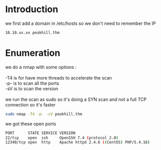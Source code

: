 # Introduction

we first add a domain in /etc/hosts so we don't need to remember the IP
```bash
10.10.xx.xx peakhill.thm
```

# Enumeration

we do a nmap with some options :\
\
-T4 is for have more threads to accelerate the scan\
-p- is to scan all the ports\
-sV is to scan the version\
\
we run the scan as sudo so it's doing a SYN scan and not a full TCP connection so it's faster

```bash
sudo nmap -T4 -p- -sV peakhill.thm
```

we got these open ports
```bash
PORT      STATE SERVICE VERSION
22/tcp    open  ssh     OpenSSH 7.4 (protocol 2.0)
12340/tcp open  http    Apache httpd 2.4.6 ((CentOS) PHP/5.4.16)
```

